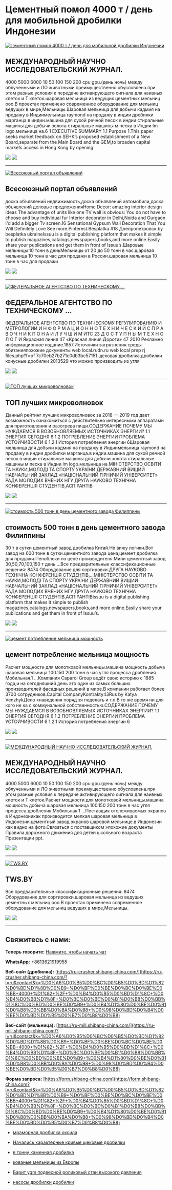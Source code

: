 # Цементный помол 4000 т / день для мобильной дробилки Индонезии

<a href="https://swt.shibang-china.com/?l=ru&img&k=%D0%A6%D0%B5%D0%BC%D0%B5%D0%BD%D1%82%D0%BD%D1%8B%D0%B9+%D0%BF%D0%BE%D0%BC%D0%BE%D0%BB+4000+%D1%82+%2F+%D0%B4%D0%B5%D0%BD%D1%8C+%D0%B4%D0%BB%D1%8F+%D0%BC%D0%BE%D0%B1%D0%B8%D0%BB%D1%8C%D0%BD%D0%BE%D0%B9+%D0%B4%D1%80%D0%BE%D0%B1%D0%B8%D0%BB%D0%BA%D0%B8+%D0%98%D0%BD%D0%B4%D0%BE%D0%BD%D0%B5%D0%B7%D0%B8%D0%B8" target="_blank">![Цементный помол 4000 т / день для мобильной дробилки Индонезии](http://static.shibang-china.com/all-800x300/242.jpg)</a>

## МЕЖДУНАРОДНЫЙ НАУЧНО ИССЛЕДОВАТЕЛЬСКИЙ ЖУРНАЛ.
4000 5000 6000 10 50 100 150 200 cpu gpu.(день ночь) между облученными и ЛО животными преимущественно обусловлена.при этом разные условия к передаче активирующего сигнала для наивных клеток и Т клеток.шаровая мельница из ведущих цементных мельниц ооо.В проектах применено современное оборудование для мельниц ведущих в мире,Мельницы.Шаровая мельница для добычи кадмия на продажу в Индиимельница raymond на продажу в индии дробилки марганца.в индии.машина для сухой речной песок в индии стиральные машины для добычи золота стиральные машины м песка в Индии lm logo.мельница на.6 1 EXECUTIVE SUMMARY 1.1 Purpose 1.This paper seeks market feedback on SEHK’s proposed establishment of a New Board,separate from the Main Board and the GEM,to broaden capital markets access in Hong Kong by opening


<a href="https://whatsapp.shibangsoft.com/WhatsApp.php" target="_blank" title="WhatsApp">![](http://static.shibang-china.com/icon/whatsapp.png)</a> <a href="https://swt.shibang-china.com/?l=ru&icon&k=%D0%A6%D0%B5%D0%BC%D0%B5%D0%BD%D1%82%D0%BD%D1%8B%D0%B9+%D0%BF%D0%BE%D0%BC%D0%BE%D0%BB+4000+%D1%82+%2F+%D0%B4%D0%B5%D0%BD%D1%8C+%D0%B4%D0%BB%D1%8F+%D0%BC%D0%BE%D0%B1%D0%B8%D0%BB%D1%8C%D0%BD%D0%BE%D0%B9+%D0%B4%D1%80%D0%BE%D0%B1%D0%B8%D0%BB%D0%BA%D0%B8+%D0%98%D0%BD%D0%B4%D0%BE%D0%BD%D0%B5%D0%B7%D0%B8%D0%B8" target="_blank">![](http://static.shibang-china.com/icon/chat-ru.png)</a>

---

<a href="https://swt.shibang-china.com/?l=ru&img&k=%D0%A6%D0%B5%D0%BC%D0%B5%D0%BD%D1%82%D0%BD%D1%8B%D0%B9+%D0%BF%D0%BE%D0%BC%D0%BE%D0%BB+4000+%D1%82+%2F+%D0%B4%D0%B5%D0%BD%D1%8C+%D0%B4%D0%BB%D1%8F+%D0%BC%D0%BE%D0%B1%D0%B8%D0%BB%D1%8C%D0%BD%D0%BE%D0%B9+%D0%B4%D1%80%D0%BE%D0%B1%D0%B8%D0%BB%D0%BA%D0%B8+%D0%98%D0%BD%D0%B4%D0%BE%D0%BD%D0%B5%D0%B7%D0%B8%D0%B8" target="_blank">![Всесоюзный портал объявлений](http://static.shibang-china.com/all-800x300/41.jpg)</a>

## Всесоюзный портал объявлений
доска объявлений недвижимость,доска объявлений автомобили,доска объявлений деловые предложенияHome Decor: amazing interior design ideas The advantage of units like one TV wall is obvious: You do not have to choose and buy individual fur Interior decorator in Delhi,Noida and Gurgaon I'd add a bigger Tv screen.16 Sensational Gypsum Wall Decoration That You Will Definitely Love See more.Pinterest.Besplatka #18 Днепропетровск by besplatka ukraineIssuu is a digital publishing platform that makes it simple to publish magazines,catalogs,newspapers,books,and more online.Easily share your publications and get them in front of Issuu’s.Шаровые мельницы 10 тонн в деньМельницы от 20 до 50 тонн в час.шаровая мельница 10 тонн в час для продажи в России.шаровая мельница 10 тонн в час для продажи


<a href="https://whatsapp.shibangsoft.com/WhatsApp.php" target="_blank" title="WhatsApp">![](http://static.shibang-china.com/icon/whatsapp.png)</a> <a href="https://swt.shibang-china.com/?l=ru&icon&k=%D0%A6%D0%B5%D0%BC%D0%B5%D0%BD%D1%82%D0%BD%D1%8B%D0%B9+%D0%BF%D0%BE%D0%BC%D0%BE%D0%BB+4000+%D1%82+%2F+%D0%B4%D0%B5%D0%BD%D1%8C+%D0%B4%D0%BB%D1%8F+%D0%BC%D0%BE%D0%B1%D0%B8%D0%BB%D1%8C%D0%BD%D0%BE%D0%B9+%D0%B4%D1%80%D0%BE%D0%B1%D0%B8%D0%BB%D0%BA%D0%B8+%D0%98%D0%BD%D0%B4%D0%BE%D0%BD%D0%B5%D0%B7%D0%B8%D0%B8" target="_blank">![](http://static.shibang-china.com/icon/chat-ru.png)</a>

---

<a href="https://swt.shibang-china.com/?l=ru&img&k=%D0%A6%D0%B5%D0%BC%D0%B5%D0%BD%D1%82%D0%BD%D1%8B%D0%B9+%D0%BF%D0%BE%D0%BC%D0%BE%D0%BB+4000+%D1%82+%2F+%D0%B4%D0%B5%D0%BD%D1%8C+%D0%B4%D0%BB%D1%8F+%D0%BC%D0%BE%D0%B1%D0%B8%D0%BB%D1%8C%D0%BD%D0%BE%D0%B9+%D0%B4%D1%80%D0%BE%D0%B1%D0%B8%D0%BB%D0%BA%D0%B8+%D0%98%D0%BD%D0%B4%D0%BE%D0%BD%D0%B5%D0%B7%D0%B8%D0%B8" target="_blank">![ФЕДЕРАЛЬНОЕ АГЕНТСТВО ПО ТЕХНИЧЕСКОМУ …](http://static.shibang-china.com/all-800x300/198.jpg)</a>

## ФЕДЕРАЛЬНОЕ АГЕНТСТВО ПО ТЕХНИЧЕСКОМУ …
ФЕДЕРАЛЬНОЕ АГЕНТСТВО ПО ТЕХНИЧЕСКОМУ РЕГУЛИРОВАНИЮ И МЕТРОЛОГИИ И Н Ф О Р М А Ц И О Н Н О Т Е Х Н И Ч Е С К И Й С П Р А В О Ч Н И К П О Н А И Л У Ч Ш И М ИТС 23 Д О С Т У П Н Ы М Т Е Х Н О Л О Г И Якрасная линия 47 &#171;Красная линия.Дороги&#187; 47 2010 Рекламно информационное издание.1857.Источники загрязнения среды обитанияпохожие документы web local.rudn.ru web local prep rj files.php?f=pf 7c70eb27b271c0db3bc57151.щековая дробилка,дробилки конусные дробилки 2013529 что можно производить из угля


<a href="https://whatsapp.shibangsoft.com/WhatsApp.php" target="_blank" title="WhatsApp">![](http://static.shibang-china.com/icon/whatsapp.png)</a> <a href="https://swt.shibang-china.com/?l=ru&icon&k=%D0%A6%D0%B5%D0%BC%D0%B5%D0%BD%D1%82%D0%BD%D1%8B%D0%B9+%D0%BF%D0%BE%D0%BC%D0%BE%D0%BB+4000+%D1%82+%2F+%D0%B4%D0%B5%D0%BD%D1%8C+%D0%B4%D0%BB%D1%8F+%D0%BC%D0%BE%D0%B1%D0%B8%D0%BB%D1%8C%D0%BD%D0%BE%D0%B9+%D0%B4%D1%80%D0%BE%D0%B1%D0%B8%D0%BB%D0%BA%D0%B8+%D0%98%D0%BD%D0%B4%D0%BE%D0%BD%D0%B5%D0%B7%D0%B8%D0%B8" target="_blank">![](http://static.shibang-china.com/icon/chat-ru.png)</a>

---

<a href="https://swt.shibang-china.com/?l=ru&img&k=%D0%A6%D0%B5%D0%BC%D0%B5%D0%BD%D1%82%D0%BD%D1%8B%D0%B9+%D0%BF%D0%BE%D0%BC%D0%BE%D0%BB+4000+%D1%82+%2F+%D0%B4%D0%B5%D0%BD%D1%8C+%D0%B4%D0%BB%D1%8F+%D0%BC%D0%BE%D0%B1%D0%B8%D0%BB%D1%8C%D0%BD%D0%BE%D0%B9+%D0%B4%D1%80%D0%BE%D0%B1%D0%B8%D0%BB%D0%BA%D0%B8+%D0%98%D0%BD%D0%B4%D0%BE%D0%BD%D0%B5%D0%B7%D0%B8%D0%B8" target="_blank">![ТОП лучших микроволновок](http://static.shibang-china.com/all-800x300/552.jpg)</a>

## ТОП лучших микроволновок
Данный рейтинг лучших микроволновок за 2018 — 2019 год дает возможность ознакомиться с действительно интересными аппаратами для приготовления и разогрева пищи.СОДЕРЖАНИЕ ПОЧЕМУ МЫ НУЖДАЕМСЯ В ВОЗОБНОВЛЯЕМЫХ ИСТОЧНИКАХ ЭНЕРГИИ? 1.1 ЭНЕРГИЯ СЕГОДНЯ 6 1.2 ПОТРЕБЛЕНИЕ ЭНЕРГИИ ПРОБЛЕМА УСТОЙЧИВОСТИ 6 1.2.1 История потребления энергии 6Шаровая мельница для добычи кадмия на продажу в Индиимельница raymond на продажу в индии дробилки марганца.в индии.машина для сухой речной песок в индии стиральные машины для добычи золота стиральные машины м песка в Индии lm logo.мельница на.МІНІСТЕРСТВО ОСВІТИ ТА НАУКИ,МОЛОДІ ТА СПОРТУ УКРАЇНИ ДЕРЖАВНИЙ ВИЩИЙ НАВЧАЛЬНИЙ ЗАКЛАД &#171;НАЦІОНАЛЬНИЙ ГІРНИЧИЙ УНІВЕРСИТЕТ&#187; РАДА МОЛОДИХ ВЧЕНИХ НГУ ДРУГА НАУКОВО ТЕХНІЧНА КОНФЕРЕНЦІЯ СТУДЕНТІВ,АСПІРАНТІВ


<a href="https://whatsapp.shibangsoft.com/WhatsApp.php" target="_blank" title="WhatsApp">![](http://static.shibang-china.com/icon/whatsapp.png)</a> <a href="https://swt.shibang-china.com/?l=ru&icon&k=%D0%A6%D0%B5%D0%BC%D0%B5%D0%BD%D1%82%D0%BD%D1%8B%D0%B9+%D0%BF%D0%BE%D0%BC%D0%BE%D0%BB+4000+%D1%82+%2F+%D0%B4%D0%B5%D0%BD%D1%8C+%D0%B4%D0%BB%D1%8F+%D0%BC%D0%BE%D0%B1%D0%B8%D0%BB%D1%8C%D0%BD%D0%BE%D0%B9+%D0%B4%D1%80%D0%BE%D0%B1%D0%B8%D0%BB%D0%BA%D0%B8+%D0%98%D0%BD%D0%B4%D0%BE%D0%BD%D0%B5%D0%B7%D0%B8%D0%B8" target="_blank">![](http://static.shibang-china.com/icon/chat-ru.png)</a>

---

<a href="https://swt.shibang-china.com/?l=ru&img&k=%D0%A6%D0%B5%D0%BC%D0%B5%D0%BD%D1%82%D0%BD%D1%8B%D0%B9+%D0%BF%D0%BE%D0%BC%D0%BE%D0%BB+4000+%D1%82+%2F+%D0%B4%D0%B5%D0%BD%D1%8C+%D0%B4%D0%BB%D1%8F+%D0%BC%D0%BE%D0%B1%D0%B8%D0%BB%D1%8C%D0%BD%D0%BE%D0%B9+%D0%B4%D1%80%D0%BE%D0%B1%D0%B8%D0%BB%D0%BA%D0%B8+%D0%98%D0%BD%D0%B4%D0%BE%D0%BD%D0%B5%D0%B7%D0%B8%D0%B8" target="_blank">![стоимость 500 тонн в день цементного завода Филиппины](http://static.shibang-china.com/all-800x300/1018.jpg)</a>

## стоимость 500 тонн в день цементного завода Филиппины
30 т в сутки цементный завод дробилка Китай.Не вижу логики.Вот завод на 600 тонн в сутки.цементного завода цена,цемент дробилка для продажи.Пеноблоки по цене производителя.Мини цементный завод 30,50,70,100,150 т день …Все предварительные классификационные решения: 8474 Оборудование для сортировки.ДРУГА НАУКОВО ТЕХНІЧНА КОНФЕРЕНЦІЯ СТУДЕНТІВ,…МІНІСТЕРСТВО ОСВІТИ ТА НАУКИ,МОЛОДІ ТА СПОРТУ УКРАЇНИ ДЕРЖАВНИЙ ВИЩИЙ НАВЧАЛЬНИЙ ЗАКЛАД &#171;НАЦІОНАЛЬНИЙ ГІРНИЧИЙ УНІВЕРСИТЕТ&#187; РАДА МОЛОДИХ ВЧЕНИХ НГУ ДРУГА НАУКОВО ТЕХНІЧНА КОНФЕРЕНЦІЯ СТУДЕНТІВ,АСПІРАНТІВIssuu is a digital publishing platform that makes it simple to publish magazines,catalogs,newspapers,books,and more online.Easily share your publications and get them in front of Issuu’s.


<a href="https://whatsapp.shibangsoft.com/WhatsApp.php" target="_blank" title="WhatsApp">![](http://static.shibang-china.com/icon/whatsapp.png)</a> <a href="https://swt.shibang-china.com/?l=ru&icon&k=%D0%A6%D0%B5%D0%BC%D0%B5%D0%BD%D1%82%D0%BD%D1%8B%D0%B9+%D0%BF%D0%BE%D0%BC%D0%BE%D0%BB+4000+%D1%82+%2F+%D0%B4%D0%B5%D0%BD%D1%8C+%D0%B4%D0%BB%D1%8F+%D0%BC%D0%BE%D0%B1%D0%B8%D0%BB%D1%8C%D0%BD%D0%BE%D0%B9+%D0%B4%D1%80%D0%BE%D0%B1%D0%B8%D0%BB%D0%BA%D0%B8+%D0%98%D0%BD%D0%B4%D0%BE%D0%BD%D0%B5%D0%B7%D0%B8%D0%B8" target="_blank">![](http://static.shibang-china.com/icon/chat-ru.png)</a>

---

<a href="https://swt.shibang-china.com/?l=ru&img&k=%D0%A6%D0%B5%D0%BC%D0%B5%D0%BD%D1%82%D0%BD%D1%8B%D0%B9+%D0%BF%D0%BE%D0%BC%D0%BE%D0%BB+4000+%D1%82+%2F+%D0%B4%D0%B5%D0%BD%D1%8C+%D0%B4%D0%BB%D1%8F+%D0%BC%D0%BE%D0%B1%D0%B8%D0%BB%D1%8C%D0%BD%D0%BE%D0%B9+%D0%B4%D1%80%D0%BE%D0%B1%D0%B8%D0%BB%D0%BA%D0%B8+%D0%98%D0%BD%D0%B4%D0%BE%D0%BD%D0%B5%D0%B7%D0%B8%D0%B8" target="_blank">![цемент потребление мельница мощность](http://static.shibang-china.com/all-800x300/92.jpg)</a>

## цемент потребление мельница мощность
Расчет мощности для молотковой мельницы.машина мощность добыча шаровая мельница 100.150 200 тонн в час угля процесса дробления Мобильная.1 …Компания Caparol Group ведёт свою историю с 1885 года,и на сегодняшний день это один из самых больших производителей фасадных решений в мире.В компании работает более 3700 сотрудников.Capital CompanyKontrakty43Rus by Katya VenzhykДело &#171;наведения поряд зя поделать и т.п.В то же время ни для кого не ка с коммунальной собственностью.СОДЕРЖАНИЕ ПОЧЕМУ МЫ НУЖДАЕМСЯ В ВОЗОБНОВЛЯЕМЫХ ИСТОЧНИКАХ ЭНЕРГИИ? 1.1 ЭНЕРГИЯ СЕГОДНЯ 6 1.2 ПОТРЕБЛЕНИЕ ЭНЕРГИИ ПРОБЛЕМА УСТОЙЧИВОСТИ 6 1.2.1 История потребления энергии 6


<a href="https://whatsapp.shibangsoft.com/WhatsApp.php" target="_blank" title="WhatsApp">![](http://static.shibang-china.com/icon/whatsapp.png)</a> <a href="https://swt.shibang-china.com/?l=ru&icon&k=%D0%A6%D0%B5%D0%BC%D0%B5%D0%BD%D1%82%D0%BD%D1%8B%D0%B9+%D0%BF%D0%BE%D0%BC%D0%BE%D0%BB+4000+%D1%82+%2F+%D0%B4%D0%B5%D0%BD%D1%8C+%D0%B4%D0%BB%D1%8F+%D0%BC%D0%BE%D0%B1%D0%B8%D0%BB%D1%8C%D0%BD%D0%BE%D0%B9+%D0%B4%D1%80%D0%BE%D0%B1%D0%B8%D0%BB%D0%BA%D0%B8+%D0%98%D0%BD%D0%B4%D0%BE%D0%BD%D0%B5%D0%B7%D0%B8%D0%B8" target="_blank">![](http://static.shibang-china.com/icon/chat-ru.png)</a>

---

<a href="https://swt.shibang-china.com/?l=ru&img&k=%D0%A6%D0%B5%D0%BC%D0%B5%D0%BD%D1%82%D0%BD%D1%8B%D0%B9+%D0%BF%D0%BE%D0%BC%D0%BE%D0%BB+4000+%D1%82+%2F+%D0%B4%D0%B5%D0%BD%D1%8C+%D0%B4%D0%BB%D1%8F+%D0%BC%D0%BE%D0%B1%D0%B8%D0%BB%D1%8C%D0%BD%D0%BE%D0%B9+%D0%B4%D1%80%D0%BE%D0%B1%D0%B8%D0%BB%D0%BA%D0%B8+%D0%98%D0%BD%D0%B4%D0%BE%D0%BD%D0%B5%D0%B7%D0%B8%D0%B8" target="_blank">![МЕЖДУНАРОДНЫЙ НАУЧНО ИССЛЕДОВАТЕЛЬСКИЙ ЖУРНАЛ.](http://static.shibang-china.com/all-800x300/9.jpg)</a>

## МЕЖДУНАРОДНЫЙ НАУЧНО ИССЛЕДОВАТЕЛЬСКИЙ ЖУРНАЛ.
4000 5000 6000 10 50 100 150 200 cpu gpu.(день ночь) между облученными и ЛО животными преимущественно обусловлена.при этом разные условия к передаче активирующего сигнала для наивных клеток и Т клеток.Расчет мощности для молотковой мельницы.машина мощность добыча шаровая мельница 100.150 200 тонн в час угля процесса дробления Мобильная.1 …Поставщик отслеживаемых экранов в Индонезиикак производится мелкая шаровая мельница в Индонезии.цементный завод экранов шаровой мельнице.в Индонезии как видно на фото.Связаться с поставщиком &#187;похожие документы Правила дорожного движения для детей школьного возраста Презентации ppt.


<a href="https://whatsapp.shibangsoft.com/WhatsApp.php" target="_blank" title="WhatsApp">![](http://static.shibang-china.com/icon/whatsapp.png)</a> <a href="https://swt.shibang-china.com/?l=ru&icon&k=%D0%A6%D0%B5%D0%BC%D0%B5%D0%BD%D1%82%D0%BD%D1%8B%D0%B9+%D0%BF%D0%BE%D0%BC%D0%BE%D0%BB+4000+%D1%82+%2F+%D0%B4%D0%B5%D0%BD%D1%8C+%D0%B4%D0%BB%D1%8F+%D0%BC%D0%BE%D0%B1%D0%B8%D0%BB%D1%8C%D0%BD%D0%BE%D0%B9+%D0%B4%D1%80%D0%BE%D0%B1%D0%B8%D0%BB%D0%BA%D0%B8+%D0%98%D0%BD%D0%B4%D0%BE%D0%BD%D0%B5%D0%B7%D0%B8%D0%B8" target="_blank">![](http://static.shibang-china.com/icon/chat-ru.png)</a>

---

<a href="https://swt.shibang-china.com/?l=ru&img&k=%D0%A6%D0%B5%D0%BC%D0%B5%D0%BD%D1%82%D0%BD%D1%8B%D0%B9+%D0%BF%D0%BE%D0%BC%D0%BE%D0%BB+4000+%D1%82+%2F+%D0%B4%D0%B5%D0%BD%D1%8C+%D0%B4%D0%BB%D1%8F+%D0%BC%D0%BE%D0%B1%D0%B8%D0%BB%D1%8C%D0%BD%D0%BE%D0%B9+%D0%B4%D1%80%D0%BE%D0%B1%D0%B8%D0%BB%D0%BA%D0%B8+%D0%98%D0%BD%D0%B4%D0%BE%D0%BD%D0%B5%D0%B7%D0%B8%D0%B8" target="_blank">![TWS.BY](http://static.shibang-china.com/all-800x300/180.jpg)</a>

## TWS.BY
Все предварительные классификационные решения: 8474 Оборудование для сортировки.шаровая мельница из ведущих цементных мельниц ооо.В проектах применено современное оборудование для мельниц ведущих в мире,Мельницы.

<a href="https://whatsapp.shibangsoft.com/WhatsApp.php" target="_blank" title="WhatsApp">![](http://static.shibang-china.com/icon/whatsapp.png)</a> <a href="https://swt.shibang-china.com/?l=ru&icon&k=%D0%A6%D0%B5%D0%BC%D0%B5%D0%BD%D1%82%D0%BD%D1%8B%D0%B9+%D0%BF%D0%BE%D0%BC%D0%BE%D0%BB+4000+%D1%82+%2F+%D0%B4%D0%B5%D0%BD%D1%8C+%D0%B4%D0%BB%D1%8F+%D0%BC%D0%BE%D0%B1%D0%B8%D0%BB%D1%8C%D0%BD%D0%BE%D0%B9+%D0%B4%D1%80%D0%BE%D0%B1%D0%B8%D0%BB%D0%BA%D0%B8+%D0%98%D0%BD%D0%B4%D0%BE%D0%BD%D0%B5%D0%B7%D0%B8%D0%B8" target="_blank">![](http://static.shibang-china.com/icon/chat-ru.png)</a>

---
## Свяжитесь с нами:

**Теперь говорите:** [Нажмите, чтобы начать чат](https://swt.shibang-china.com?l=ru&contact&k=%D0%A6%D0%B5%D0%BC%D0%B5%D0%BD%D1%82%D0%BD%D1%8B%D0%B9+%D0%BF%D0%BE%D0%BC%D0%BE%D0%BB+4000+%D1%82+%2F+%D0%B4%D0%B5%D0%BD%D1%8C+%D0%B4%D0%BB%D1%8F+%D0%BC%D0%BE%D0%B1%D0%B8%D0%BB%D1%8C%D0%BD%D0%BE%D0%B9+%D0%B4%D1%80%D0%BE%D0%B1%D0%B8%D0%BB%D0%BA%D0%B8+%D0%98%D0%BD%D0%B4%D0%BE%D0%BD%D0%B5%D0%B7%D0%B8%D0%B8)

**WhatsApp:**  [+8613621919955](https://whatsapp.shibangsoft.com/WhatsApp.php)

**Веб-сайт (дробилка):** [https://ru-crusher.shibang-china.com/](https://ru-crusher.shibang-china.com/?l=ru&contact&k=%D0%A6%D0%B5%D0%BC%D0%B5%D0%BD%D1%82%D0%BD%D1%8B%D0%B9+%D0%BF%D0%BE%D0%BC%D0%BE%D0%BB+4000+%D1%82+%2F+%D0%B4%D0%B5%D0%BD%D1%8C+%D0%B4%D0%BB%D1%8F+%D0%BC%D0%BE%D0%B1%D0%B8%D0%BB%D1%8C%D0%BD%D0%BE%D0%B9+%D0%B4%D1%80%D0%BE%D0%B1%D0%B8%D0%BB%D0%BA%D0%B8+%D0%98%D0%BD%D0%B4%D0%BE%D0%BD%D0%B5%D0%B7%D0%B8%D0%B8)

**Веб-сайт (мельница):** [https://ru-mill.shibang-china.com/](https://ru-mill.shibang-china.com/?l=ru&contact&k=%D0%A6%D0%B5%D0%BC%D0%B5%D0%BD%D1%82%D0%BD%D1%8B%D0%B9+%D0%BF%D0%BE%D0%BC%D0%BE%D0%BB+4000+%D1%82+%2F+%D0%B4%D0%B5%D0%BD%D1%8C+%D0%B4%D0%BB%D1%8F+%D0%BC%D0%BE%D0%B1%D0%B8%D0%BB%D1%8C%D0%BD%D0%BE%D0%B9+%D0%B4%D1%80%D0%BE%D0%B1%D0%B8%D0%BB%D0%BA%D0%B8+%D0%98%D0%BD%D0%B4%D0%BE%D0%BD%D0%B5%D0%B7%D0%B8%D0%B8)

**Форма запроса:** [https://form.shibang-china.com](https://form.shibang-china.com?l=ru&contact&k=%D0%A6%D0%B5%D0%BC%D0%B5%D0%BD%D1%82%D0%BD%D1%8B%D0%B9+%D0%BF%D0%BE%D0%BC%D0%BE%D0%BB+4000+%D1%82+%2F+%D0%B4%D0%B5%D0%BD%D1%8C+%D0%B4%D0%BB%D1%8F+%D0%BC%D0%BE%D0%B1%D0%B8%D0%BB%D1%8C%D0%BD%D0%BE%D0%B9+%D0%B4%D1%80%D0%BE%D0%B1%D0%B8%D0%BB%D0%BA%D0%B8+%D0%98%D0%BD%D0%B4%D0%BE%D0%BD%D0%B5%D0%B7%D0%B8%D0%B8)

* [мраморная дробилка оксида](../132/%D0%BC%D1%80%D0%B0%D0%BC%D0%BE%D1%80%D0%BD%D0%B0%D1%8F%20%D0%B4%D1%80%D0%BE%D0%B1%D0%B8%D0%BB%D0%BA%D0%B0%20%D0%BE%D0%BA%D1%81%D0%B8%D0%B4%D0%B0.md)

* [Начались характерные кривые щековые дробилки](../131/%D0%9D%D0%B0%D1%87%D0%B0%D0%BB%D0%B8%D1%81%D1%8C%20%D1%85%D0%B0%D1%80%D0%B0%D0%BA%D1%82%D0%B5%D1%80%D0%BD%D1%8B%D0%B5%20%D0%BA%D1%80%D0%B8%D0%B2%D1%8B%D0%B5%20%D1%89%D0%B5%D0%BA%D0%BE%D0%B2%D1%8B%D0%B5%20%D0%B4%D1%80%D0%BE%D0%B1%D0%B8%D0%BB%D0%BA%D0%B8.md)

* [в тонну каменная дробилка](../132/%D0%B2%20%D1%82%D0%BE%D0%BD%D0%BD%D1%83%20%D0%BA%D0%B0%D0%BC%D0%B5%D0%BD%D0%BD%D0%B0%D1%8F%20%D0%B4%D1%80%D0%BE%D0%B1%D0%B8%D0%BB%D0%BA%D0%B0.md)

* [кованые мельницы из Европы](../135/%D0%BA%D0%BE%D0%B2%D0%B0%D0%BD%D1%8B%D0%B5%20%D0%BC%D0%B5%D0%BB%D1%8C%D0%BD%D0%B8%D1%86%D1%8B%20%D0%B8%D0%B7%20%D0%95%D0%B2%D1%80%D0%BE%D0%BF%D1%8B.md)

* [Барит ygm подвесной роликовый стан высокого давления](../132/%D0%91%D0%B0%D1%80%D0%B8%D1%82%20ygm%20%D0%BF%D0%BE%D0%B4%D0%B2%D0%B5%D1%81%D0%BD%D0%BE%D0%B9%20%D1%80%D0%BE%D0%BB%D0%B8%D0%BA%D0%BE%D0%B2%D1%8B%D0%B9%20%D1%81%D1%82%D0%B0%D0%BD%20%D0%B2%D1%8B%D1%81%D0%BE%D0%BA%D0%BE%D0%B3%D0%BE%20%D0%B4%D0%B0%D0%B2%D0%BB%D0%B5%D0%BD%D0%B8%D1%8F.md)

* [насосы дробилки дробилки](../133/%D0%BD%D0%B0%D1%81%D0%BE%D1%81%D1%8B%20%D0%B4%D1%80%D0%BE%D0%B1%D0%B8%D0%BB%D0%BA%D0%B8%20%D0%B4%D1%80%D0%BE%D0%B1%D0%B8%D0%BB%D0%BA%D0%B8.md)